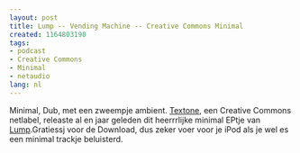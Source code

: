 ```yaml
---
layout: post
title: Lump -- Vending Machine -- Creative Commons Minimal
created: 1164803190
tags:
- podcast
- Creative Commons
- Minimal
- netaudio
lang: nl
---
```

Minimal, Dub, met een zweempje ambient. [Textone](), een Creative Commons netlabel, releaste al en jaar geleden dit heerrrlijke minimal EPtje van [Lump](http://www.textone.org/index.php?fuseaction=artists.show_artist&artist_id=20).Gratiessj voor de Download, dus zeker voer voor je iPod als je wel es een minimal trackje beluisterd. 
